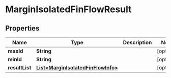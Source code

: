 

# MarginIsolatedFinFlowResult


## Properties

| Name | Type | Description | Notes |
|------------ | ------------- | ------------- | -------------|
|**maxId** | **String** |  |  [optional] |
|**minId** | **String** |  |  [optional] |
|**resultList** | [**List&lt;MarginIsolatedFinFlowInfo&gt;**](MarginIsolatedFinFlowInfo.md) |  |  [optional] |



